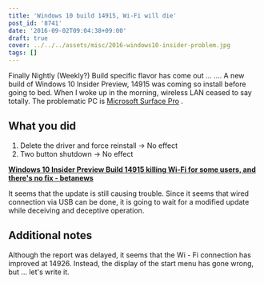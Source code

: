 ```yaml
---
title: 'Windows 10 build 14915, Wi-Fi will die'
post_id: '8741'
date: '2016-09-02T09:04:38+09:00'
draft: true
cover: ../../../assets/misc/2016-windows10-insider-problem.jpg
tags: []
---
```


Finally Nightly (Weekly?) Build specific flavor has come out ... .... A new build of Windows 10 Insider Preview, 14915 was coming so install before going to bed. When I woke up in the morning, wireless LAN ceased to say totally. The problematic PC is [Microsoft Surface Pro](https://danmaq.com/surface-pro) .

## What you did

1.  Delete the driver and force reinstall → No effect
2.  Two button shutdown → No effect

**[Windows 10 Insider Preview Build 14915 killing Wi-Fi for some users, and there's no fix - betanews](http://betanews.com/2016/09/01/insider-preview-build-14915-kills-wifi/)**

It seems that the update is still causing trouble. Since it seems that wired connection via USB can be done, it is going to wait for a modified update while deceiving and deceptive operation.

## Additional notes

Although the report was delayed, it seems that the Wi - Fi connection has improved at 14926. Instead, the display of the start menu has gone wrong, but ... let's write it.
